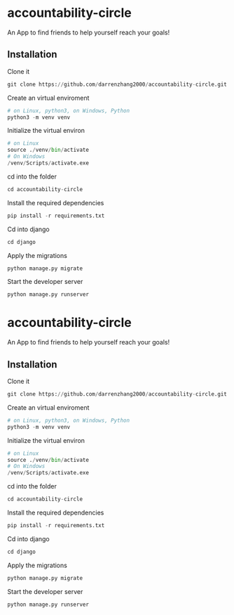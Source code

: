 # accountability-circle 
An App to find friends to help yourself reach your goals!

## Installation

Clone it 
```python
git clone https://github.com/darrenzhang2000/accountability-circle.git
```
Create an virtual enviroment
```python
# on Linux, python3, on Windows, Python
python3 -m venv venv
```
Initialize the virtual environ
```python
# on Linux
source ./venv/bin/activate
# On Windows
/venv/Scripts/activate.exe
```
cd into the folder
```python
cd accountability-circle
```
Install the required dependencies
```python
pip install -r requirements.txt
```
Cd into django
```python
cd django
```
Apply the migrations
```python
python manage.py migrate
```
Start the developer server
```python
python manage.py runserver
```

# accountability-circle 
An App to find friends to help yourself reach your goals!

## Installation

Clone it 
```python
git clone https://github.com/darrenzhang2000/accountability-circle.git
```
Create an virtual enviroment
```python
# on Linux, python3, on Windows, Python
python3 -m venv venv
```
Initialize the virtual environ
```python
# on Linux
source ./venv/bin/activate
# On Windows
/venv/Scripts/activate.exe
```
cd into the folder
```python
cd accountability-circle
```
Install the required dependencies
```python
pip install -r requirements.txt
```
Cd into django
```python
cd django
```
Apply the migrations
```python
python manage.py migrate
```
Start the developer server
```python
python manage.py runserver
```

